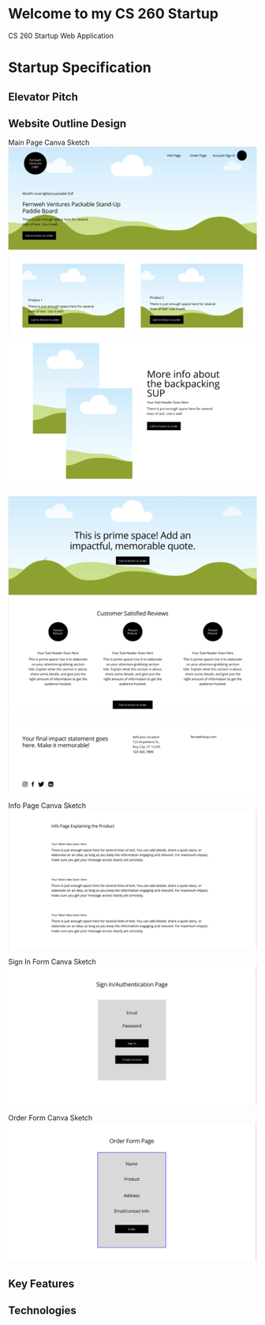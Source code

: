 # Welcome to my CS 260 Startup
CS 260 Startup Web Application

# Startup Specification
## Elevator Pitch

## Website Outline Design
Main Page Canva Sketch
![MainPageCanvaSketch1](WebsiteDesigns/mainpagep1.png)
![MainPageCanvaSketch2](WebsiteDesigns/mainpagept2.png)
![MainPageCanvaSketch3](WebsiteDesigns/mainpagept3.png)
![MainPageCanvaSketch4](WebsiteDesigns/mainpagept4.png)

Info Page Canva Sketch
![InfoPageCanvaSketch](WebsiteDesigns/infopage.png)

Sign In Form Canva Sketch
![SignInFormCanvaSketch](WebsiteDesigns/signinform.png)

Order Form Canva Sketch
![OrderFormCanvaSketch](WebsiteDesigns/orderform.png)

## Key Features

## Technologies

